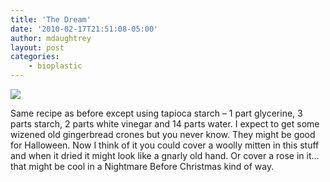 ```yaml
---
title: 'The Dream'
date: '2010-02-17T21:51:08-05:00'
author: mdaughtrey
layout: post
categories:
    - bioplastic
---
```


![](/assets/uploads/2010/02/l_2048_1536_3EE05CE2-0164-4A3F-974B-E54786C451D1.jpeg)

Same recipe as before except using tapioca starch – 1 part glycerine, 3 parts starch, 2 parts white vinegar and 14 parts water. I expect to get some wizened old gingerbread crones but you never know. They might be good for Halloween. Now I think of it you could cover a woolly mitten in this stuff and when it dried it might look like a gnarly old hand. Or cover a rose in it…that might be cool in a Nightmare Before Christmas kind of way.
